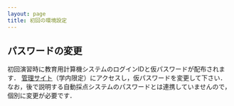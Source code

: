 ```yaml
---
layout: page
title: 初回の環境設定
---
```


## パスワードの変更

初回演習時に教育用計算機システムのログインIDと仮パスワードが配布されます．
[管理サイト](https://eiadacsv1.ec.ecei.tohoku.ac.jp/iumus/)（学内限定）にアクセスし，仮パスワードを変更して下さい．
なお，後で説明する自動採点システムのパスワードとは連携していませんので，個別に変更が必要です．
